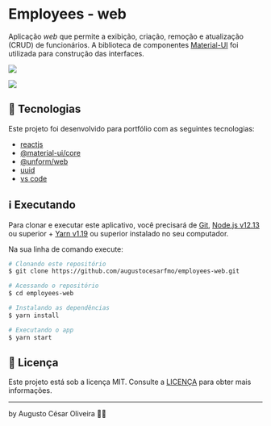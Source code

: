 # Employees - web

Aplicação _web_ que permite a exibição, criação, remoção e atualização (CRUD) de funcionários. A biblioteca de componentes [Material-UI](https://material-ui.com/) foi utilizada para construção das interfaces.

![](https://imgur.com/LD6dqZD.png)

![](https://imgur.com/ltpbH8P.png)

## 🚀 Tecnologias

Este projeto foi desenvolvido para portfólio com as seguintes tecnologias:

- [reactjs](https://reactjs.org)
- [@material-ui/core](https://material-ui.com/getting-started/installation/)
- [@unform/web](https://unform.dev/)
- [uuid](https://www.npmjs.com/package/uuid)
- [vs code][vc]

## ℹ️ Executando

Para clonar e executar este aplicativo, você precisará de [Git](https://git-scm.com), [Node.js v12.13][nodejs] ou superior + [Yarn v1.19][yarn] ou superior instalado no seu computador.

Na sua linha de comando execute:

```bash
# Clonando este repositório
$ git clone https://github.com/augustocesarfmo/employees-web.git

# Acessando o repositório
$ cd employees-web

# Instalando as dependências
$ yarn install

# Executando o app
$ yarn start
```

## 📝 Licença

Este projeto está sob a licença MIT. Consulte a [LICENÇA](https://github.com/fradeneto/devradar-mobile/blob/master/LICENSE) para obter mais informações.

---

by Augusto César Oliveira 👐🏼

[nodejs]: https://nodejs.org/
[yarn]: https://yarnpkg.com/
[vc]: https://code.visualstudio.com/